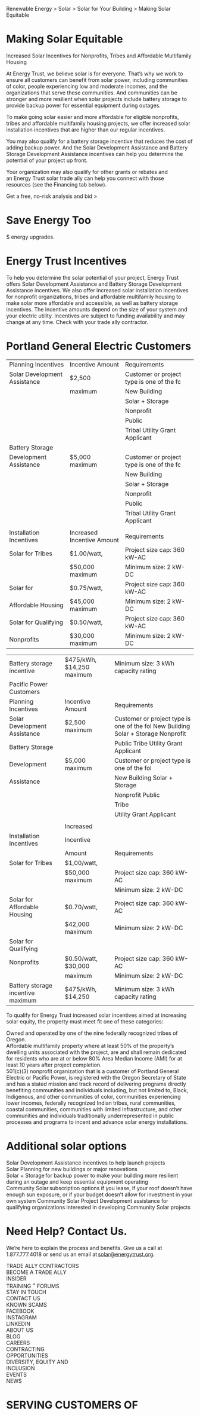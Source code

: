 Renewable Energy  > Solar $>$ Solar for Your Building $>$ Making Solar Equitable  

# Making Solar Equitable  

Increased Solar Incentives for Nonprofits, Tribes and Affordable Multifamily Housing  

At Energy Trust, we believe solar is for everyone. That’s why we work to ensure all customers can benefit from solar power, including communities of color, people experiencing low and moderate incomes, and the organizations that serve these communities. And communities can be stronger and more resilient when solar projects include battery storage to provide backup power for essential equipment during outages.  

To make going solar easier and more affordable for eligible nonprofits, tribes and affordable multifamily housing projects, we offer increased solar installation incentives that are higher than our regular incentives.  

You may also qualify for a battery storage incentive that reduces the cost of adding backup power. And the Solar Development Assistance and Battery Storage Development Assistance incentives can help you determine the potential of your project up front.  

Your organization may also qualify for other grants or rebates and an Energy Trust solar trade ally can help you connect with those resources (see the Financing tab below).  

Get a free, no-risk analysis and bid >  

# Save Energy Too  

\$ energy upgrades.  

# Energy Trust Incentives  

To help you determine the solar potential of your project, Energy Trust offers Solar Development Assistance and Battery Storage Development Assistance incentives. We also offer increased solar installation incentives for nonprofit organizations, tribes and affordable multifamily housing to make solar more affordable and accessible, as well as battery storage incentives. The incentive amounts depend on the size of your system and your electric utility. Incentives are subject to funding availability and may change at any time. Check with your trade ally contractor.  

# Portland General Electric Customers  

<html><body><table><tr><td>Planning Incentives</td><td>Incentive Amount</td><td>Requirements</td></tr><tr><td>Solar Development Assistance</td><td>$2,500</td><td>Customer or project type is one of the fc</td></tr><tr><td></td><td>maximum</td><td>New Building</td></tr><tr><td></td><td></td><td>Solar + Storage</td></tr><tr><td></td><td></td><td>Nonprofit</td></tr><tr><td></td><td></td><td>Public</td></tr><tr><td></td><td></td><td>Tribal Utility Grant Applicant</td></tr><tr><td>Battery Storage</td><td></td><td></td></tr><tr><td>Development Assistance</td><td>$5,000 maximum</td><td>Customer or project type is one of the fc</td></tr><tr><td></td><td></td><td>New Building</td></tr><tr><td></td><td></td><td>Solar + Storage</td></tr><tr><td></td><td></td><td>Nonprofit</td></tr><tr><td></td><td></td><td>Public</td></tr><tr><td></td><td></td><td>Tribal Utility Grant Applicant</td></tr><tr><td></td><td></td><td></td></tr><tr><td>Installation Incentives</td><td>Increased Incentive Amount</td><td>Requirements</td></tr><tr><td>Solar for Tribes</td><td>$1.00/watt,</td><td>Project size cap: 360 kW-AC</td></tr><tr><td></td><td>$50,000 maximum</td><td>Minimum size: 2 kW-DC</td></tr><tr><td>Solar for</td><td>$0.75/watt,</td><td>Project size cap: 360 kW-AC</td></tr><tr><td>Affordable Housing</td><td>$45,000 maximum</td><td>Minimum size: 2 kW-DC</td></tr><tr><td>Solar for Qualifying</td><td>$0.50/watt,</td><td>Project size cap: 360 kW-AC</td></tr><tr><td>Nonprofits</td><td>$30,000 maximum</td><td>Minimum size: 2 kW-DC</td></tr></table></body></html>  

<html><body><table><tr><td>Battery storage incentive</td><td>$475/kWh, $14,250 maximum</td><td>Minimum size: 3 kWh capacity rating</td></tr><tr><td>Pacific Power Customers</td><td></td><td></td></tr><tr><td>Planning Incentives</td><td>Incentive Amount</td><td>Requirements</td></tr><tr><td>Solar Development Assistance</td><td>$2,500 maximum</td><td>Customer or project type is one of the fol New Building Solar + Storage Nonprofit</td></tr><tr><td>Battery Storage</td><td></td><td>Public Tribe Utility Grant Applicant</td></tr><tr><td>Development</td><td>$5,000 maximum</td><td>Customer or project type is one of the fol</td></tr><tr><td>Assistance</td><td></td><td>New Building Solar + Storage</td></tr><tr><td></td><td></td><td>Nonprofit Public</td></tr><tr><td></td><td></td><td>Tribe</td></tr><tr><td></td><td></td><td>Utility Grant Applicant</td></tr><tr><td></td><td></td><td></td></tr><tr><td></td><td>Increased</td><td></td></tr><tr><td>Installation Incentives</td><td>Incentive</td><td></td></tr><tr><td></td><td>Amount</td><td>Requirements</td></tr><tr><td>Solar for Tribes</td><td>$1,00/watt,</td><td></td></tr><tr><td></td><td>$50,000 maximum</td><td>Project size cap: 360 kW-AC</td></tr><tr><td></td><td></td><td>Minimum size: 2 kW-DC</td></tr><tr><td>Solar for Affordable Housing</td><td>$0.70/watt,</td><td>Project size cap: 360 kW-AC</td></tr><tr><td></td><td>$42,000 maximum</td><td>Minimum size: 2 kW-DC</td></tr><tr><td>Solar for Qualifying</td><td></td><td></td></tr><tr><td>Nonprofits</td><td>$0.50/watt, $30,000</td><td>Project size cap: 360 kW-AC</td></tr><tr><td></td><td>maximum</td><td>Minimum size: 2 kW-DC</td></tr><tr><td>Battery storage incentive maximum</td><td>$475/kWh, $14,250</td><td>Minimum size: 3 kWh capacity rating</td></tr></table></body></html>  

To qualify for Energy Trust increased solar incentives aimed at increasing solar equity, the property must meet fit one of these categories:  

Owned and operated by one of the nine federally recognized tribes of Oregon.   
Affordable multifamily property where at least $50\%$ of the property’s dwelling units associated with the project, are and shall remain dedicated for residents who are at or below $80\%$ Area Median Income (AMI) for at least 10 years after project completion.   
501(c)(3) nonprofit organization that is a customer of Portland General Electric or Pacific Power, is registered with the Oregon Secretary of State and has a stated mission and track record of delivering programs directly benefiting communities and individuals including, but not limited to, Black, Indigenous, and other communities of color, communities experiencing lower incomes, federally recognized Indian tribes, rural communities, coastal communities, communities with limited infrastructure, and other communities and individuals traditionally underrepresented in public processes and programs to incent and advance solar energy installations.  

# Additional solar options  

Solar Development Assistance incentives to help launch projects   
Solar Planning for new buildings or major renovations   
Solar + Storage for backup power to make your building more resilient during an outage and keep essential equipment operating   
Community Solar subscription options if you lease, if your roof doesn’t have enough sun exposure, or if your budget doesn’t allow for investment in your own system Community Solar Project Development assistance for qualifying organizations interested in developing Community Solar projects  

# Need Help? Contact Us.  

We’re here to explain the process and benefits. Give us a call at 1.877.777.4018 or send us an email at solar@energytrust.org.  

TRADE ALLY CONTRACTORS  
BECOME A TRADE ALLY  
INSIDER  
TRAINING $^+$ FORUMS  
STAY IN TOUCH  
CONTACT US  
KNOWN SCAMS  
FACEBOOK  
INSTAGRAM  
LINKEDIN  
ABOUT US  
BLOG  
CAREERS  
CONTRACTING  
OPPORTUNITIES  
DIVERSITY, EQUITY AND  
INCLUSION  
EVENTS  
NEWS  

# SERVING CUSTOMERS OF  